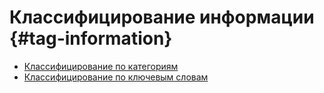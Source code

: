 # Классифицирование информации {#tag-information}

-   [Классифицирование по категориям](tagging-with-categories.md)
-   [Классифицирование по ключевым словам](tagging-with-keywords.md)

